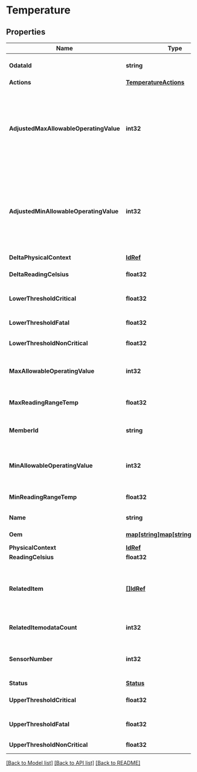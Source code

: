 # Temperature

## Properties
Name | Type | Description | Notes
------------ | ------------- | ------------- | -------------
**OdataId** | **string** | The unique identifier for a resource. | 
**Actions** | [**TemperatureActions**](TemperatureActions.md) |  | [optional] 
**AdjustedMaxAllowableOperatingValue** | **int32** | Adjusted maximum allowable operating temperature for this equipment based on the current environmental conditions present. | [optional] 
**AdjustedMinAllowableOperatingValue** | **int32** | Adjusted minimum allowable operating temperature for this equipment based on the current environmental conditions present. | [optional] 
**DeltaPhysicalContext** | [**IdRef**](idRef.md) |  | [optional] 
**DeltaReadingCelsius** | **float32** | Delta Temperature reading. | [optional] 
**LowerThresholdCritical** | **float32** | Below normal range but not yet fatal. | [optional] 
**LowerThresholdFatal** | **float32** | Below normal range and is fatal. | [optional] 
**LowerThresholdNonCritical** | **float32** | Below normal range. | [optional] 
**MaxAllowableOperatingValue** | **int32** | Maximum allowable operating temperature for this equipment. | [optional] 
**MaxReadingRangeTemp** | **float32** | Maximum value for ReadingCelsius. | [optional] 
**MemberId** | **string** | This is the identifier for the member within the collection. | 
**MinAllowableOperatingValue** | **int32** | Minimum allowable operating temperature for this equipment. | [optional] 
**MinReadingRangeTemp** | **float32** | Minimum value for ReadingCelsius. | [optional] 
**Name** | **string** | Temperature sensor name. | [optional] 
**Oem** | [**map[string]map[string]interface{}**](map[string]interface{}.md) | Oem extension object. | [optional] 
**PhysicalContext** | [**IdRef**](idRef.md) |  | [optional] 
**ReadingCelsius** | **float32** | Temperature. | [optional] 
**RelatedItem** | [**[]IdRef**](idRef.md) | Describes the areas or devices to which this temperature measurement applies. | [optional] 
**RelatedItemodataCount** | **int32** | The number of items in a collection. | [optional] 
**SensorNumber** | **int32** | A numerical identifier to represent the temperature sensor. | [optional] 
**Status** | [**Status**](Status.md) |  | [optional] 
**UpperThresholdCritical** | **float32** | Above normal range but not yet fatal. | [optional] 
**UpperThresholdFatal** | **float32** | Above normal range and is fatal. | [optional] 
**UpperThresholdNonCritical** | **float32** | Above normal range. | [optional] 

[[Back to Model list]](../README.md#documentation-for-models) [[Back to API list]](../README.md#documentation-for-api-endpoints) [[Back to README]](../README.md)


